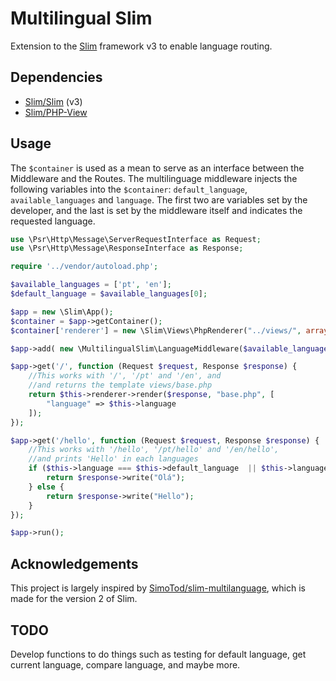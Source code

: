 # Multilingual Slim

Extension to the [Slim](http://www.slimframework.com/) framework v3 to enable language routing.

## Dependencies

* [Slim/Slim](https://github.com/slimphp/Slim) (v3)
* [Slim/PHP-View](https://github.com/slimphp/PHP-View)

## Usage

The `$container` is used as a mean to serve as an interface between the Middleware and the Routes. 
The multilinguage middleware injects the following variables into the `$container`: `default_language`, `available_languages` and `language`. 
The first two are variables set by the developer, and the last is set by the middleware itself and indicates the requested language. 

```php
use \Psr\Http\Message\ServerRequestInterface as Request;
use \Psr\Http\Message\ResponseInterface as Response;

require '../vendor/autoload.php';

$available_languages = ['pt', 'en'];
$default_language = $available_languages[0];

$app = new \Slim\App();
$container = $app->getContainer();
$container['renderer'] = new \Slim\Views\PhpRenderer("../views/", array("language" => $default_language));

$app->add( new \MultilingualSlim\LanguageMiddleware($available_languages, $default_language, $container) );

$app->get('/', function (Request $request, Response $response) {
    //This works with '/', '/pt' and '/en', and 
    //and returns the template views/base.php
    return $this->renderer->render($response, "base.php", [
        "language" => $this->language
    ]);
});

$app->get('/hello', function (Request $request, Response $response) {
    //This works with '/hello', '/pt/hello' and '/en/hello',
    //and prints 'Hello' in each languages
    if ($this->language === $this->default_language  || $this->language === 'pt') {
        return $response->write("Olá");
    } else {
        return $response->write("Hello");
    }
});

$app->run();

```


## Acknowledgements 

This project is largely inspired by [SimoTod/slim-multilanguage](https://github.com/SimoTod/slim-multilanguage), which is made for the version 2 of Slim.

## TODO

Develop functions to do things such as testing for default language, get current language, compare language, and maybe more.